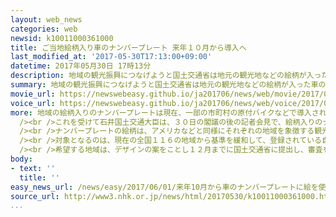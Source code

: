 ```yaml
---
layout: web_news
categories: web
newsid: k10011000361000
title: ご当地絵柄入り車のナンバープレート 来年１０月から導入へ
last_modified_at: '2017-05-30T17:13:00+09:00'
datetime: 2017年05月30日 17時13分
description: 地域の観光振興につなげようと国土交通省は地元の観光地などの絵柄が入った車のナンバープレートを来年１０月から導入することを決め、３０日から対象となる地域とデザインの募集を始めました。
summary: 地域の観光振興につなげようと国土交通省は地元の観光地などの絵柄が入った車のナンバープレートを来年１０月から導入することを決め、３０日から対象となる地域とデザインの募集を始めました。
movie_url: https://newswebeasy.github.io/ja201706/news/web/movie/2017/06/01/k10011000361000.mp4
voice_url: https://newswebeasy.github.io/ja201706/news/web/voice/2017/06/01/k10011000361000.mp3
more: 地域の絵柄入りのナンバープレートは現在、一部の市町村の原付バイクなどで導入されていますが自動車では認められず、地方自治体から観光振興に活用したいと導入を求める声があがっていました。<br
  /><br />これを受けて石井国土交通大臣は、３０日の閣議の後の記者会見で、絵柄入りのナンバープレートについて「“走る広告塔”として地域の魅力を発信する一助となることを期待している」と述べ、来年１０月から導入を始めることを明らかにしました。<br
  /><br />ナンバープレートの絵柄は、アメリカなどと同様にそれぞれの地域を象徴する観光地や名産品などを想定していて、国土交通省は３０日から自治体を対象にデザインの募集を始めました。<br
  /><br />対象となるのは、現在の全国１１６の地域から基準を緩和して、登録されている自動車の数が５万台を超え、一般によく知られた地名の地域であれば、導入できるようになります。<br
  /><br />希望する地域は、デザインの案をことし１２月までに国土交通省に提出し、審査を経て決定する予定です。<br /><br />国土交通省はこのほか、再来年、開催されるラグビーワールドカップの絵柄が入ったナンバープレートを先月から始め、今後、東京オリンピック・パラリンピックの絵柄も導入することを決めています。
body:
- text: ''
  title: ''
easy_news_url: /news/easy/2017/06/01/来年10月から車のナンバープレートに絵を使うことができる/
source_url: http://www3.nhk.or.jp/news/html/20170530/k10011000361000.html
...
```

